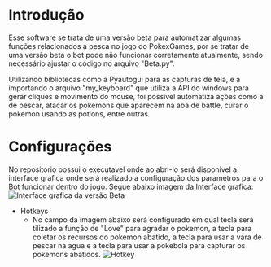 # Introdução

Esse software se trata de uma versão beta para automatizar algumas funções relacionados a pesca no jogo do PokexGames, por se tratar de uma versão beta o bot pode não funcionar corretamente atualmente, sendo necessário ajustar o código no arquivo "Beta.py".

Utilizando bibliotecas como a Pyautogui para as capturas de tela, e a importando o arquivo "my_keyboard" que utiliza a API do windows para gerar cliques e movimento do mouse, foi possível automatiza ações como a de pescar, atacar os pokemons que aparecem na aba de battle, curar o pokemon usando as potions, entre outras.

# Configurações

No repositorio possui o executavel onde ao abri-lo será disponivel a interface grafica onde será realizado a configuração dos parametros para o Bot funcionar dentro do jogo. Segue abaixo imagem da Interface grafica:
![Interface grafica da versão Beta](https://i.postimg.cc/g0Gw5Tm6/Captura-de-tela-2024-12-10-132148.png)

* Hotkeys
  * No campo da imagem abaixo será configurado em qual tecla será tilizado a função de "Love" para agradar o pokemon, a tecla para coletar os recursos do pokemon abatido, a tecla para usar a vara de pescar na agua e a tecla para usar a pokebola para capturar os pokemons abatidos.
![Hotkey](https://i.postimg.cc/jj9hbT5F/Hotkeys.png)




